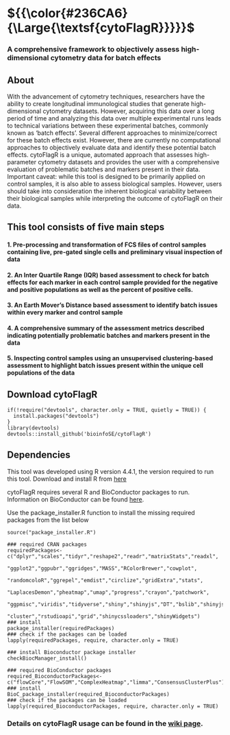 # ${{\color{#236CA6}{\Large{\textsf{cytoFlagR}}}}}$
### A comprehensive framework to objectively assess high-dimensional cytometry data for batch effects

## About
With the advancement of cytometry techniques, researchers have the ability to create longitudinal immunological studies that generate high-dimensional cytometry datasets. However, acquiring this data over a long period of time and analyzing this data over multiple experimental runs leads to technical variations between these experimental batches, commonly known as ‘batch effects’. Several different approaches to minimize/correct for these batch effects exist. However, there are currently no computational approaches to objectively evaluate data and identify these potential batch effects. cytoFlagR is a unique, automated approach that assesses high-parameter cytometry datasets and provides the user with a comprehensive evaluation of problematic batches and markers present in their data. Important caveat: while this tool is designed to be primarily applied on control samples, it is also able to assess biological samples. However, users should take into consideration the inherent biological variability between their biological samples while interpreting the outcome of cytoFlagR on their data. 

## This tool consists of five main steps

#### 1. Pre-processing and transformation of FCS files of control samples containing live, pre-gated single cells and preliminary visual inspection of data 
#### 2. An Inter Quartile Range (IQR) based assessment to check for batch effects for each marker in each control sample provided for the negative and positive populations as well as the percent of positive cells. 
#### 3. An Earth Mover’s Distance based assessment to identify batch issues within every marker and control sample 
#### 4. A comprehensive summary of the assessment metrics described indicating potentially problematic batches and markers present in the data 
#### 5. Inspecting control samples using an unsupervised clustering-based assessment to highlight batch issues present within the unique cell populations of the data 

## Download cytoFlagR
```
if(!require("devtools", character.only = TRUE, quietly = TRUE)) {
  install.packages("devtools")
}
library(devtools)
devtools::install_github('bioinfoSE/cytoFlagR')
```

## Dependencies
This tool was developed using R version 4.4.1, the version required to run this tool.
Download and install R from [here](https://cran.r-project.org/)

cytoFlagR requires several R and BioConductor packages to run. Information on BioConductor can be found [here](https://www.bioconductor.org/install/).

Use the package_installer.R function to install the missing required packages from the list below
```
source("package_installer.R")

### required CRAN packages
requiredPackages<-c("dplyr","scales","tidyr","reshape2","readr","matrixStats","readxl",
                    "ggplot2","ggpubr","ggridges","MASS","RColorBrewer","cowplot",
                    "randomcoloR","ggrepel","emdist","circlize","gridExtra","stats",
                    "LaplacesDemon","pheatmap","umap","progress","crayon","patchwork",
                    "ggpmisc","viridis","tidyverse","shiny","shinyjs","DT","bslib","shinyjs",
                    "cluster","rstudioapi","grid","shinycssloaders","shinyWidgets")
### install
package_installer(requiredPackages)
### check if the packages can be loaded
lapply(requiredPackages, require, character.only = TRUE)

### install Bioconductor package installer
checkBiocManager_install()

### required BioConductor packages
required_BioconductorPackages<-c("flowCore","FlowSOM","ComplexHeatmap","limma","ConsensusClusterPlus")
### install
BioC_package_installer(required_BioconductorPackages)
### check if the packages can be loaded
lapply(required_BioconductorPackages, require, character.only = TRUE)
```
### Details on cytoFlagR usage can be found in the [wiki page](https://github.com/bioinfoSE/cytoFlagR/wiki/cytoFlagR-wiki/).
